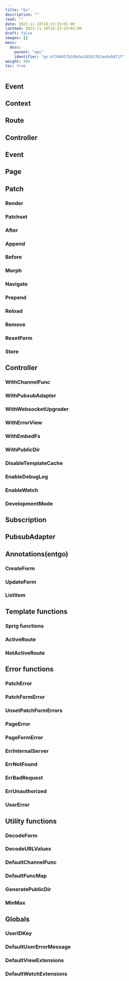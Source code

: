 ```yaml
---
title: "Go"
description: ""
lead: ""
date: 2022-11-18T18:23:25+01:00
lastmod: 2022-11-18T18:23:25+01:00
draft: false
images: []
menu:
  docs:
    parent: "api"
    identifier: "go-bf348457b19bdaa1b581f62ae9a5671f"
weight: 998
toc: true
---
```


## Event
## Context
## Route
## Controller


## Event

## Page

## Patch

### Render

### Patchset

### After

### Append

### Before

### Morph

### Navigate

### Prepend

### Reload

### Remove

### ResetForm

### Store

## Controller

### WithChannelFunc

### WithPubsubAdapter

### WithWebsocketUpgrader

### WithErrorView

### WithEmbedFs

### WithPublicDir

### DisableTemplateCache

### EnableDebugLog

### EnableWatch

### DevelopmentMode

## Subscription

## PubsubAdapter

## Annotations(entgo)

### CreateForm

### UpdateForm

### ListItem

## Template functions

### Sprig functions

### ActiveRoute

### NotActiveRoute

## Error functions

### PatchError

### PatchFormError

### UnsetPatchFormErrors

### PageError

### PageFormError

### ErrInternalServer

### ErrNotFound

### ErrBadRequest

### ErrUnauthorized

### UserError

## Utility functions

### DecodeForm

### DecodeURLValues

### DefaultChannelFunc

### DefaultFuncMap

### GeneratePublicDir

### MinMax

## Globals

### UserIDKey

### DefaultUserErrorMessage

### DefaultViewExtensions

### DefaultWatchExtensions